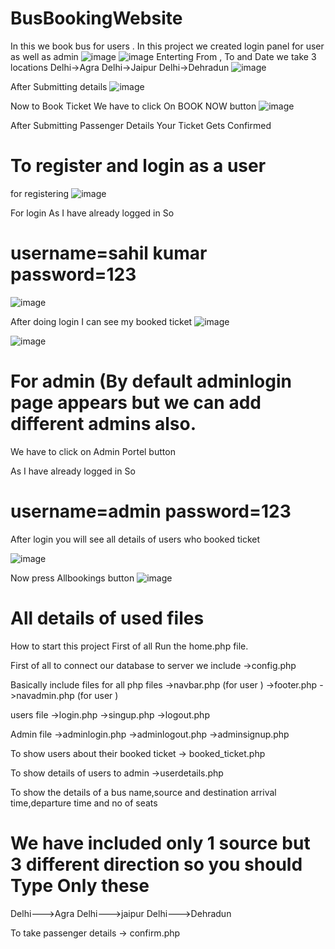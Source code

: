 # BusBookingWebsite
In this we book bus for users . In this project we created login panel for user as well as admin
![image](https://user-images.githubusercontent.com/68274555/132625732-00d0b866-65b2-4449-943d-0aa61c56c2df.png)
![image](https://user-images.githubusercontent.com/68274555/132625771-e13f53d5-cde4-484d-ac22-f862614c98dc.png)
Enterting From , To and Date 
we take 3 locations
Delhi->Agra
Delhi->Jaipur
Delhi->Dehradun
![image](https://user-images.githubusercontent.com/68274555/132625908-4d06c04f-922d-4e36-98a6-2b62efcb1c51.png)

After Submitting details
![image](https://user-images.githubusercontent.com/68274555/132625966-89587158-9fd7-4c2f-b9eb-e41fbbd60268.png)

Now to Book Ticket We have to click On BOOK NOW button
![image](https://user-images.githubusercontent.com/68274555/132626064-6afc6440-b8ea-467a-9334-9e2fd8b5be53.png)

After Submitting Passenger Details
Your Ticket Gets Confirmed

# To register and login as a user
for registering
![image](https://user-images.githubusercontent.com/68274555/132626240-40033160-0bdc-4383-9269-76ae16ae2f6f.png)

For login
As I have already logged in So 
# username=sahil kumar password=123
![image](https://user-images.githubusercontent.com/68274555/132626474-464cd2ce-a0d3-461b-b415-699dae9bc0ea.png)

After doing login I can see my booked ticket 
![image](https://user-images.githubusercontent.com/68274555/132626521-4afa99af-6dec-4be9-8c03-55a57f9a0837.png)

![image](https://user-images.githubusercontent.com/68274555/132626547-9784329e-8008-47f0-98b7-e56348c49c53.png)

# For admin (By default adminlogin page appears but we can add different admins also.
We have to click on Admin Portel button

As I have already logged in So 
# username=admin password=123

After login you will see all details of users who booked ticket

![image](https://user-images.githubusercontent.com/68274555/132626943-08046a4f-4c46-4f27-95d2-d298b553d0fb.png)

Now press Allbookings button
![image](https://user-images.githubusercontent.com/68274555/132626997-0bf7b235-bddf-43c2-ad0a-8c7005b8dbe8.png)




# All details of used files
How to start this project
First of all Run the home.php file.

First of all to connect our database to server we include 
->config.php

Basically include files for all php files 
->navbar.php   (for user )
->footer.php
->navadmin.php (for user )

users file
->login.php
->singup.php
->logout.php

Admin file
->adminlogin.php
->adminlogout.php
->adminsignup.php

To show users about their booked ticket
-> booked_ticket.php


To show details of users to admin 
->userdetails.php

To show the details of a bus name,source and destination arrival time,departure time and no of seats

# We have included only 1 source but 3 different direction so you should Type Only these
Delhi--->Agra
Delhi--->jaipur
Delhi--->Dehradun

To take passenger details 
-> confirm.php



